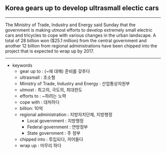 ## Korea gears up to develop ultrasmall electic cars

---

The Ministry of Trade, Industry and Energy said Sunday that the government is making utmost efforts to develop extremely small electric cars and tricycles to cope with various changes in the urban landscape.
A total of 28 billion won ($25.1 million) from the central government and another 12 billion from regional administrations have been chipped into the project that is expected to wrap up by 2017.

---

- keywords
  - gear up to : (~에 대해) 준비를 갖추다
  - ultrasmall : 초소형
  - Ministry of Trade, Industry and Energy : 산업통상자원부
  - utmost : 최고의, 극도의, 최대한도
  - efforts to : ~하려는 노력
  - cope with : 대처하다
  - billion: 10억
  - regional administration : 지방자치단체, 지방행정
    - Local government : 지방행정
    - Federal government : 연방정부
    - State government : 주 정부
  - chipped into : 투입되다, 끼어들다
  - wrap up : 마무리 하다
